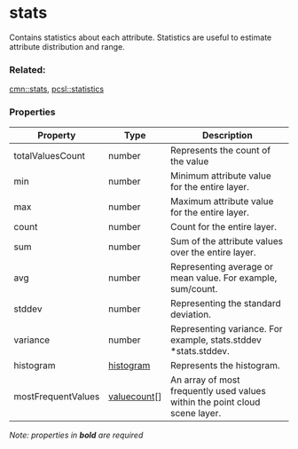 # stats

Contains statistics about each attribute. Statistics are useful to estimate attribute distribution and range.

### Related:

[cmn::stats](stats.cmn.md), [pcsl::statistics](statistics.pcsl.md)
### Properties

| Property | Type | Description |
| --- | --- | --- |
| totalValuesCount | number | Represents the count of the value |
| min | number | Minimum attribute value for the entire layer. |
| max | number | Maximum attribute value for the entire layer. |
| count | number | Count for the entire layer. |
| sum | number | Sum of the attribute values over the entire layer. |
| avg | number | Representing average or mean value. For example, sum/count. |
| stddev | number | Representing the standard deviation. |
| variance | number | Representing variance. For example, stats.stddev *stats.stddev. |
| histogram | [histogram](histogram.cmn.md) | Represents the histogram. |
| mostFrequentValues | [valuecount](valuecount.cmn.md)[] | An array of most frequently used values within the point cloud scene layer. |

*Note: properties in **bold** are required*

